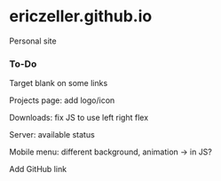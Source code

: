 # ericzeller.github.io

Personal site


### To-Do

Target blank on some links

Projects page: add logo/icon

Downloads: fix JS to use left right flex

Server: available status

Mobile menu: different background, animation -> in JS?

Add GitHub link